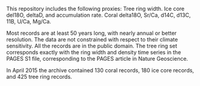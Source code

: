 This repository includes the following proxies:
      Tree ring width.
      Ice core del18O, deltaD, and accumulation rate.
      Coral delta18O, Sr/Ca, d14C, d13C, 11B, U/Ca, Mg/Ca. 

Most records are at least 50 years long, with nearly annual or better resolution.  The data are not constrained with respect to their climate sensitivity.  All the records are in the public domain. The tree ring set corresponds exactly with the ring width and density time series in the PAGES S1 file, corresponding to the PAGES article in Nature Geoscience.

In April 2015 the archive contained 130 coral records, 180 ice core records, and 425 tree ring records.
